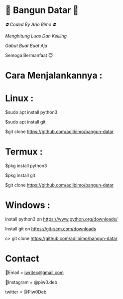 # 📂 Bangun Datar 📂

*⛔ Coded By Ario Bimo ⛔*

*Menghitung Luas Dan Keliling*

*Gabut Buat Buat Aja*

Semoga Bermanfaat 😇

# Cara Menjalankannya : 

# Linux : 
$sudo apt install python3

$sudo apt install git

$git clone https://github.com/adilbimo/bangun-datar

# Termux :
$pkg install python3

$pkg install git

$git clone https://github.com/adilbimo/bangun-datar

# Windows : 
Install python3 on https://www.python.org/downloads/

Install git on https://git-scm.com/downloads 

c> git clone https://github.com/adilbimo/bangun-datar



# Contact

📩Email = iwritec@gmail.com

📱Instagram = @piw0.deb

twitter   = @Piw0Deb
